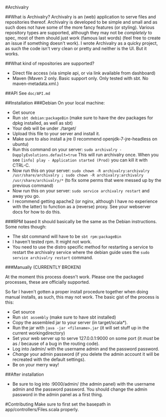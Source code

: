 #Archivalry

##What is Archivalry?
Archivalry is an (web) application to serve files and repositories thereof.
Archivalry is developed to be simple and small and as such does not have some of the more fancy features (or styling).
Various repository types are supported, although they may not be *completely* to spec, most of them should just work (famous last words) (feel free to create an issue if something doesn't work).
I wrote Archivalry as a quicky project, as such the code isn't very clean or pretty and neither is the UI. But it works.

##What kind of repositories are supported?
* Direct file access (via simple api, or via link available from dashboard)
* Maven (Maven 2 only. Basic support only. Only tested with sbt. No maven-metadata.xml.)

##API
See ````doc/API.md````

##Installation
###Debian
On your local machine:
* Get source
* Run ````sbt debian:packageBin```` (make sure to have the dev packages for dpkg installed, as well as sbt)
* Your deb will be under ./target/
* Upload this file to your server and install it.
* Make sure to also install a jre (I recommend openjdk-7-jre-headless on ubuntu)
* Run this command on your server: ````sudo archivalry -DapplyEvolutions.default=true```` This will run archivalry once. When you see ````[info] play - Application started (Prod)```` you can kill it with CTRL-C.
* Now run this on your server: ````sudo chown -R archivalry:archivalry /usr/share/archivalry ; sudo chown -R archivalry:archivalry /usr/share/archivalry/*```` (to fix some perms that were messed up by the previous command)
* Now run this on your server: ````sudo service archivalry restart```` and away you go.
* I recommend getting apache2 (or nginx, although I have no experience with the latter) to function as a (reverse) proxy. See your webserver docs for how to do this.

###RPM based
It should basically be the same as the Debian instructions.
Some notes though:
* The sbt command will have to be ````sbt rpm:packageBin````
* I haven't tested rpm. It might not work.
* You need to use the distro specific method for restarting a service to restart the archivalry service where the debian guide uses the ````sudo service archivalry restart```` command.

###Manually (CURRENTLY BROKEN)

At the moment this process doesn't work. Please one the packaged processes, these are officially supported.

So far I haven't gotten a proper install procedure together when doing manual installs, as such, this may not work.
The basic gist of the process is this:
* Get source
* Run ````sbt assembly```` (make sure to have sbt installed)
* Copy the assembled jar to your server (in target/scala*).
* Run the jar with ````java -jar <filename>.jar```` (it will set stuff up in the current workingdirectory)
* Set your web server up to serve 127.0.0.1:9000 on some port (it *must* be as / because of a bug in the routing code).
* Log into /admin/ with the username admin and the password password.
* *Change* your admin password (if you delete the admin account it will be recreated with the default settings).
* Be on your merry way!

##After installation
* Be sure to log into <server ip>:9000/admin/ (the admin panel) with the username admin and the password password. You should change the admin password in the admin panel as a first thing.

#Contributing
Make sure to first set the basepath in app/controllers/Files.scala properly.
